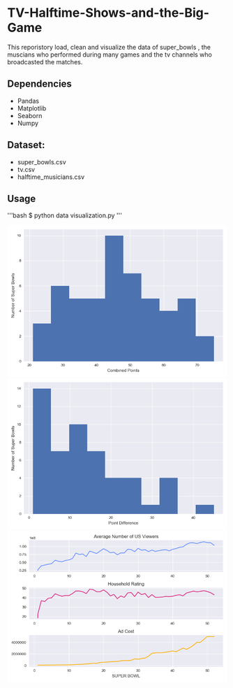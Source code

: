 # TV-Halftime-Shows-and-the-Big-Game
This reporistory load, clean and visualize the data of super_bowls , the muscians who performed during many games and the tv channels who broadcasted the matches.

## Dependencies

- Pandas
- Matplotlib
- Seaborn
- Numpy

## Dataset:
- super_bowls.csv
- tv.csv
- halftime_musicians.csv


## Usage

'''bash
$ python data visualization.py
'''


![image](https://github.com/Usman-Ghani123/TV-Halftime-Shows-and-the-Big-Game/blob/master/plots/myplot1.png) 
![image](https://github.com/Usman-Ghani123/TV-Halftime-Shows-and-the-Big-Game/blob/master/plots/myplot2.png) 
![image](https://github.com/Usman-Ghani123/TV-Halftime-Shows-and-the-Big-Game/blob/master/plots/myplot3.png)
